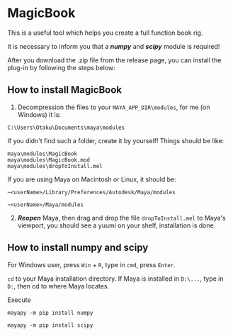 # MagicBook


This is a useful tool which helps you create a full function book rig.


It is necessary to inform you that a ***numpy*** and ***scipy*** module is required!


After you download the .zip file from the release page, you can install the plug-in by following the steps below:


## How to install MagicBook


1. Decompression the files to your `MAYA_APP_DIR\modules`, for me (on Windows) it is:
```
C:\Users\Otaku\Documents\maya\modules
```
If you didn't find such a folder, create it by yourself!
Things should be like:
```
maya\modules\MagicBook
maya\modules\MagicBook.mod
maya\modules\dropToInstall.mel
```
  If you are using Maya on Macintosh or Linux, it should be:
```
~<userName>/Library/Preferences/Autodesk/Maya/modules
```
```
~<userName>/Maya/modules
```


2. ***Reopen*** Maya, then drag and drop the file `dropToInstall.mel` to Maya's viewport, you should see a yuumi on your shelf, installation is done.


## How to install numpy and scipy


For Windows user, press ```Win``` + ```R```, type in ```cmd```, press ```Enter```.


```cd``` to your Maya installation directory. If Maya is installed in ```D:\...```, type in ```D:```, then cd to where Maya locates.


Execute


```mayapy -m pip install numpy```


```mayapy -m pip install scipy```


